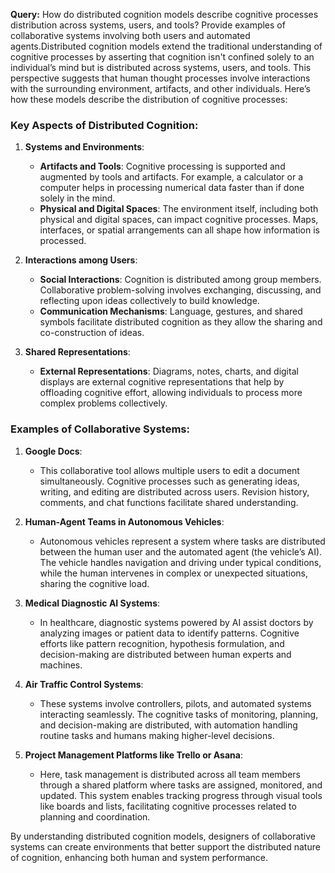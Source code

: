 **Query:**
How do distributed cognition models describe cognitive processes distribution across systems, users, and tools? Provide examples of collaborative systems involving both users and automated agents.Distributed cognition models extend the traditional understanding of cognitive processes by asserting that cognition isn't confined solely to an individual’s mind but is distributed across systems, users, and tools. This perspective suggests that human thought processes involve interactions with the surrounding environment, artifacts, and other individuals. Here’s how these models describe the distribution of cognitive processes:

### Key Aspects of Distributed Cognition:

1. **Systems and Environments**:
   - **Artifacts and Tools**: Cognitive processing is supported and augmented by tools and artifacts. For example, a calculator or a computer helps in processing numerical data faster than if done solely in the mind.
   - **Physical and Digital Spaces**: The environment itself, including both physical and digital spaces, can impact cognitive processes. Maps, interfaces, or spatial arrangements can all shape how information is processed.
   
2. **Interactions among Users**:
   - **Social Interactions**: Cognition is distributed among group members. Collaborative problem-solving involves exchanging, discussing, and reflecting upon ideas collectively to build knowledge.
   - **Communication Mechanisms**: Language, gestures, and shared symbols facilitate distributed cognition as they allow the sharing and co-construction of ideas.

3. **Shared Representations**:
   - **External Representations**: Diagrams, notes, charts, and digital displays are external cognitive representations that help by offloading cognitive effort, allowing individuals to process more complex problems collectively.

### Examples of Collaborative Systems:

1. **Google Docs**:
   - This collaborative tool allows multiple users to edit a document simultaneously. Cognitive processes such as generating ideas, writing, and editing are distributed across users. Revision history, comments, and chat functions facilitate shared understanding.

2. **Human-Agent Teams in Autonomous Vehicles**:
   - Autonomous vehicles represent a system where tasks are distributed between the human user and the automated agent (the vehicle’s AI). The vehicle handles navigation and driving under typical conditions, while the human intervenes in complex or unexpected situations, sharing the cognitive load.

3. **Medical Diagnostic AI Systems**:
   - In healthcare, diagnostic systems powered by AI assist doctors by analyzing images or patient data to identify patterns. Cognitive efforts like pattern recognition, hypothesis formulation, and decision-making are distributed between human experts and machines.

4. **Air Traffic Control Systems**:
   - These systems involve controllers, pilots, and automated systems interacting seamlessly. The cognitive tasks of monitoring, planning, and decision-making are distributed, with automation handling routine tasks and humans making higher-level decisions.

5. **Project Management Platforms like Trello or Asana**:
   - Here, task management is distributed across all team members through a shared platform where tasks are assigned, monitored, and updated. This system enables tracking progress through visual tools like boards and lists, facilitating cognitive processes related to planning and coordination.

By understanding distributed cognition models, designers of collaborative systems can create environments that better support the distributed nature of cognition, enhancing both human and system performance.